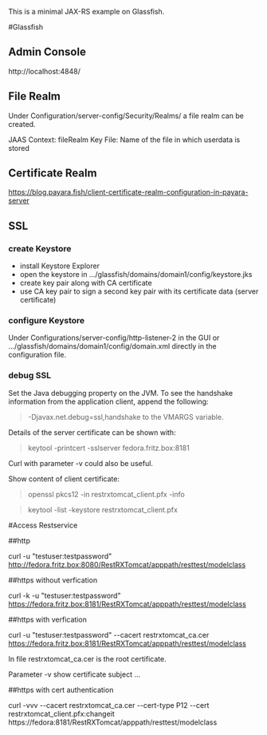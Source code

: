 This is a minimal JAX-RS example on Glassfish.

#Glassfish

## Admin Console

http://localhost:4848/

## File Realm 

Under Configuration/server-config/Security/Realms/ a file realm can be created.

JAAS Context: fileRealm
Key File: Name of the file in which userdata is stored

## Certificate Realm

https://blog.payara.fish/client-certificate-realm-configuration-in-payara-server

## SSL

### create Keystore

* install Keystore Explorer 
* open the keystore in .../glassfish/domains/domain1/config/keystore.jks
* create key pair along with CA certificate
* use CA key pair to sign a second key pair with its certificate data (server certificate)

### configure Keystore 

Under Configurations/server-config/http-listener-2 in the GUI or .../glassfish/domains/domain1/config/domain.xml directly in the configuration file.



### debug SSL

Set the Java debugging property on the JVM. To see the handshake information from the application client, append the following:

> -Djavax.net.debug=ssl,handshake to the VMARGS variable.

Details of the server certificate can be shown with:

> keytool  -printcert -sslserver fedora.fritz.box:8181

Curl with parameter -v could also be useful.

Show content of client certificate:

> openssl pkcs12 -in restrxtomcat_client.pfx -info

> keytool -list -keystore restrxtomcat_client.pfx

 

#Access Restservice 

##http 

curl -u "testuser:testpassword" http://fedora.fritz.box:8080/RestRXTomcat/apppath/resttest/modelclass

##https without verfication

curl -k -u "testuser:testpassword" https://fedora.fritz.box:8181/RestRXTomcat/apppath/resttest/modelclass

##https with verfication


curl  -u "testuser:testpassword" --cacert restrxtomcat_ca.cer https://fedora.fritz.box:8181/RestRXTomcat/apppath/resttest/modelclass

In file restrxtomcat_ca.cer is the root certificate.

Parameter -v show certificate subject ...

##https with cert authentication

curl -vvv  --cacert restrxtomcat_ca.cer --cert-type P12 --cert restrxtomcat_client.pfx:changeit  https://fedora:8181/RestRXTomcat/apppath/resttest/modelclass



